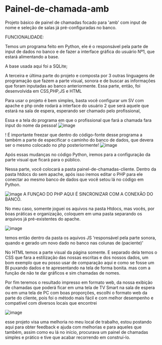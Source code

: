 # Painel-de-chamada-amb
Projeto básico de painel de chamadas focado para 'amb' com input de nome e seleção de salas já pré-configuradas no banco.

FUNCIONALIDADE:

Temos um programa feito em Python, ele é o responsável pela parte de input de dados no banco e de fazer a interface gráfica do usuário Nº1, que estará alimentando a base.

A base usada aqui foi a SQLite;

A terceira e última parte do projeto e composta por 3 outras linguagens de programação que fazem a parte visual, sonora e de buscar as informações que foram inputadas ao banco anteriormente.
   Essa parte, então, foi desenvolvida em CSS,PHP,JS e HTML 

Para usar o projeto é bem simples, basta você configurar um SV com apache e php onde rodará a interface do usuário 2 que será aquele que estará na sala de espera, esperando ser chamado pelo profissional,

Essa e a tela do programa em que o profissional que fará a chamada fara input do nome da pessoa!
![image](https://github.com/user-attachments/assets/05206b52-0dce-4813-ba38-30a019a2f0d4)

! É importante freezar que dentro do código-fonte desse programa a também a parte de especificar o caminho do banco de dados, que devera ser o mesmo colocado no php posteriormente!
![image](https://github.com/user-attachments/assets/e813aa2d-d01b-47b5-baf4-de22bea661ee)

Após essas mudanças no código Python, iremos para a configuração da parte visual que ficará para o público. 

Nessa parte, você colocará a pasta painel-de-chamadas-cliente. Dentro da pasta htdocs do sem apache, após isso iremos editar o PHP para ele conectar ao mesmo banco de dados que você setou lá no código em Python. 

![image](https://github.com/user-attachments/assets/476e9331-70c9-49dc-8306-a7b75f41dffd)
A FUNÇAO DO PHP AQUI É SINCRONIZAR COM A CONEXÃO DO BANCO. 

No meu caso, somente joguei os aquivos na pasta Htdocs, mas vocês, por boas práticas e organização, coloquem em uma pasta separando os arquivos já pré-existentes do apache.

![image](https://github.com/user-attachments/assets/ddec6383-40b9-4d74-80d7-a6455f29734e)

temos então dentro da pasta os aquivos JS 'responsável pela parte sonora, quando e gerado um novo dado no banco nas colunas de (paciente)'

No HTML temos a parte visual da página somente. E separado dela temos o CSS que fara a estilização das nossas escritas e dos nossos dados, um bom exemplo que eu posso usar de comparação aqui e como se fosse um BI  puxando dados e te apresentando na tela de forma bonita. 
mas com a função de não te dar gráficos e sim chamadas de nomes.

Por fim teremos o resultado impresso em formato web, da nossa exibição de chamadas que poderá ficar em uma tela de TV Smart na sala de espera ou em uma tela de PC com boas proporções, escolhi o formato web da parte do cliente, pois foi o método mais fácil e com melhor desempenho e compatível com diversos locais que encontrei

![image](https://github.com/user-attachments/assets/6a20af6e-37bc-4756-b149-66acc33cb252)


esse projeto visa uma melhoria no meu local de trabalho, estou postando aqui para obter feedback e ajuda com melhorias e para aqueles que também, assim como eu lá no início, procurava um painel de chamadas simples e prático e tive que acabar recorrendo em construí-lo.
